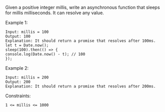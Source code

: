 Given a positive integer millis, write an asynchronous function that sleeps for millis milliseconds. It can resolve any value.<br>

Example 1:

    Input: millis = 100
    Output: 100
    Explanation: It should return a promise that resolves after 100ms.
    let t = Date.now();
    sleep(100).then(() => {
    console.log(Date.now() - t); // 100
    });

Example 2:

    Input: millis = 200
    Output: 200
    Explanation: It should return a promise that resolves after 200ms.

Constraints:

    1 <= millis <= 1000
